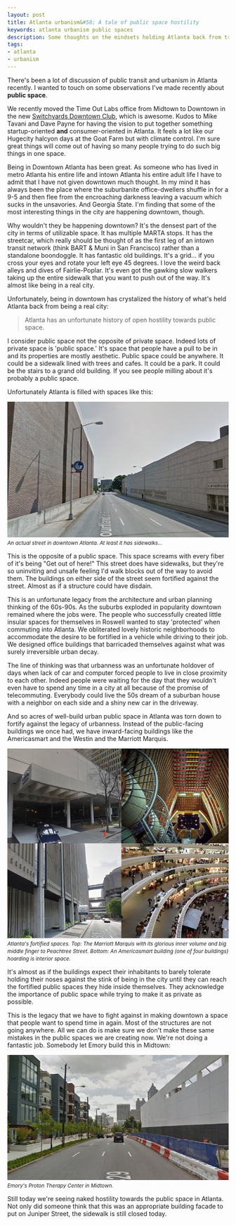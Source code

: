 ```yaml
---
layout: post
title: Atlanta urbanism&#58; A tale of public space hostility
keywords: atlanta urbanism public spaces
description: Some thoughts on the mindsets holding Atlanta back from true urbanism 
tags:
- atlanta 
- urbanism 
---
```


There's been a lot of discussion of public transit and urbanism in Atlanta recently.  I wanted to touch on some observations I've made recently about **public space**.  

We recently moved the Time Out Labs office from Midtown to Downtown in the new [Switchyards Downtown Club](http://www.switchyards.com/), which is awesome.  Kudos to Mike Tavani and Dave Payne for having the vision to put together something startup-oriented **and** consumer-oriented in Atlanta.  It feels a lot like our Hugecity halcyon days at the Goat Farm but with climate control.  I'm sure great things will come out of having so many people trying to do such big things in one space.

Being in Downtown Atlanta has been great.  As someone who has lived in metro Atlanta his entire life and intown Atlanta his entire adult life I have to admit that I have not given downtown much thought.  In my mind it has always been the place where the suburbanite office-dwellers shuffle in for a 9-5 and then flee from the encroaching darkness leaving a vacuum which sucks in the unsavories.  And Georgia State.  I'm finding that some of the most interesting things in the city are happening downtown, though.

Why wouldn't they be happening downtown?  It's the densest part of the city in terms of utilizable space.  It has multiple MARTA stops.  It has the streetcar, which really should be thought of as the first leg of an intown transit network (think BART & Muni in San Francisco) rather than a standalone boondoggle.  It has fantastic old buildings.  It's a grid... if you cross your eyes and rotate your left eye 45 degrees.  I love the weird back alleys and dives of Fairlie-Poplar.  It's even got the gawking slow walkers taking up the entire sidewalk that you want to push out of the way.  It's almost like being in a real city.

Unfortunately, being in downtown has crystalized the history of what's held Atlanta back from being a real city:

> Atlanta has an unfortunate history of open hostility towards public space.

I consider public space not the opposite of private space.  Indeed lots of private space is 'public space.'  It's space that people have a pull to be in and its properties are mostly aesthetic.  Public space could be anywhere.  It could be a sidewalk lined with trees and cafes.  It could be a park.  It could be the stairs to a grand old building.  If you see people milling about it's probably a public space.  

Unfortunately Atlanta is filled with spaces like this:

<p class="text-center">
  <img src="/images/2016-02-17-hostile.jpg"/>
  <em><small>An actual street in downtown Atlanta.  At least it has sidewalks...</small></em>
</p>

This is the opposite of a public space.  This space screams with every fiber of it's being "Get out of here!"  This street does have sidewalks, but they're so uninviting and unsafe feeling I'd walk blocks out of the way to avoid them.  The buildings on either side of the street seem fortified against the street.  Almost as if a structure could have disdain.

This is an unfortunate legacy from the architecture and urban planning thinking of the 60s-90s.  As the suburbs exploded in popularity downtown remained where the jobs were.  The people who successfully created little insular spaces for themselves in Roswell wanted to stay 'protected' when commuting into Atlanta.  We obliterated lovely historic neighborhoods to accommodate the desire to be fortified in a vehicle while driving to their job.  We designed office buildings that barricaded themselves against what was surely irreversible urban decay.

The line of thinking was that urbanness was an unfortunate holdover of days when lack of car and computer forced people to live in close proximity to each other.  Indeed people were waiting for the day that they wouldn't even have to spend any time in a city at all because of the promise of telecommuting.  Everybody could live the 50s dream of a suburban house with a neighbor on each side and a shiny new car in the driveway.

And so acres of well-build urban public space in Atlanta was torn down to fortify against the legacy of urbanness.  Instead of the public-facing buildings we once had, we have inward-facing buildings like the Americasmart and the Westin and the Marriott Marquis.

<p class="text-center">
  <img src="/images/2016-02-17-buildings.jpg"/>
  <em><small>Atlanta's fortified spaces.  Top: The Marriott Marquis with its glorious inner volume and big middle finger to Peachtree Street.  Bottom: An Americasmart building (one of four buildings) hoarding is interior space.</small></em>
</p>

It's almost as if the buildings expect their inhabitants to barely tolerate holding their noses against the stink of being in the city until they can reach the fortified public spaces they hide inside themselves.  They acknowledge the importance of public space while trying to make it as private as possible.

This is the legacy that we have to fight against in making downtown a space that people want to spend time in again.  Most of the structures are not going anywhere.  All we can do is make sure we don't make these same mistakes in the public spaces we are creating now.  We're not doing a fantastic job.  Somebody let Emory build this in Midtown:

<p class="text-center">
  <img src="/images/2016-02-17-emory.jpg"/>
  <em><small>Emory's Proton Therapy Center in Midtown.</small></em>
</p>

Still today we're seeing naked hostility towards the public space in Atlanta.  Not only did someone think that this was an appropriate building facade to put on Juniper Street, the sidewalk is still closed today.

